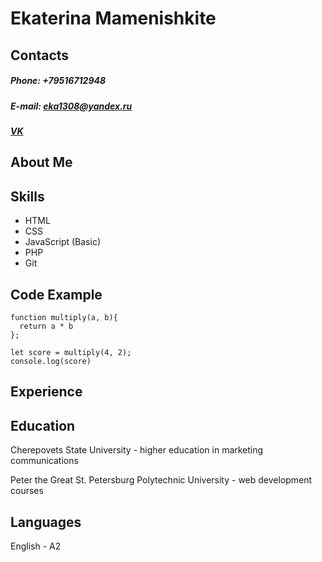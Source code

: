 # Ekaterina Mamenishkite

## Contacts
##### **Phone:** +79516712948
##### **E-mail:** eka1308@yandex.ru
##### **[VK](https://vk.com/katrrrrina/)**


## About Me


## Skills

* HTML
* CSS
* JavaScript (Basic)
* PHP
* Git


## Code Example

```
function multiply(a, b){
  return a * b
};

let score = multiply(4, 2);
console.log(score)
```

## Experience


## Education

Cherepovets State University - higher education in marketing communications

Peter the Great St. Petersburg Polytechnic University - web development courses


## Languages

English - A2
